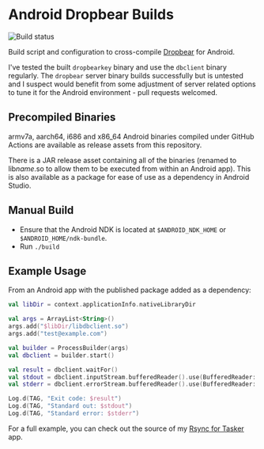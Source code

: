 Android Dropbear Builds
=======================

![Build status](https://github.com/ribbons/android-dropbear/workflows/Build/badge.svg)

Build script and configuration to cross-compile
[Dropbear](https://matt.ucc.asn.au/dropbear/dropbear.html) for Android.

I've tested the built `dropbearkey` binary and use the `dbclient` binary
regularly.  The `dropbear` server binary builds successfully but is untested
and I suspect would benefit from some adjustment of server related options to
tune it for the Android environment - pull requests welcomed.


Precompiled Binaries
--------------------

armv7a, aarch64, i686 and x86_64 Android binaries compiled under GitHub Actions
are available as release assets from this repository.

There is a JAR release asset containing all of the binaries (renamed to
lib*name*.so to allow them to be executed from within an Android app).  This is
also available as a package for ease of use as a dependency in Android Studio.


Manual Build
------------

* Ensure that the Android NDK is located at `$ANDROID_NDK_HOME` or
  `$ANDROID_HOME/ndk-bundle`.
* Run `./build`


Example Usage
-------------

From an Android app with the published package added as a dependency:

``` kotlin
val libDir = context.applicationInfo.nativeLibraryDir

val args = ArrayList<String>()
args.add("$libDir/libdbclient.so")
args.add("test@example.com")

val builder = ProcessBuilder(args)
val dbclient = builder.start()

val result = dbclient.waitFor()
val stdout = dbclient.inputStream.bufferedReader().use(BufferedReader::readText)
val stderr = dbclient.errorStream.bufferedReader().use(BufferedReader::readText)

Log.d(TAG, "Exit code: $result")
Log.d(TAG, "Standard out: $stdout")
Log.d(TAG, "Standard error: $stderr")
```

For a full example, you can check out the source of my
[Rsync for Tasker](https://github.com/ribbons/TaskerRsync) app.
